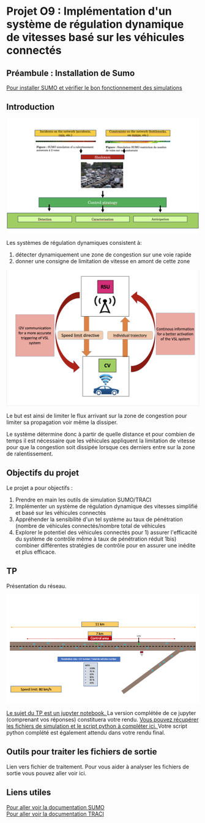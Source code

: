 
# Projet O9 : Implémentation d'un système de régulation dynamique de vitesses basé sur les véhicules connectés
## Préambule : Installation de Sumo
<a href = "https://github.com/licit-lab/ITSProjects/blob/415797d33cd19d347c11a93686661d55a7af4943/Projet09-VSL/SUMO_installation/notice_installation"> Pour installer SUMO et vérifier le bon fonctionnement des simulations <a/>
## Introduction 

<p align="center">
  <img src="https://github.com/licit-lab/ITSProjects/blob/bc9f7715036f5477dbb52d34f2447863a14cb2a6/Projet09-VSL/images/Capture%20d%E2%80%99%C3%A9cran%202021-12-15%20%C3%A0%2013.18.00.png" width="800">
</p>


Les systèmes de régulation dynamiques consistent à:
  1) détecter dynamiquement une zone de congestion sur une voie rapide
  2) donner une consigne de limitation de vitesse en amont de cette zone
  
<p align="center">
  <img src="https://github.com/licit-lab/ITSProjects/blob/d1a9542a1551a1d77dae1b51503c3b283d9c1ec0/Projet09-VSL/images/Capture%20d%E2%80%99%C3%A9cran%202021-12-15%20%C3%A0%2013.31.13.png" width="600">
</p>

Le but est ainsi de limiter le flux arrivant sur la zone de congestion pour limiter sa propagation voir même la dissiper.

Le système détermine donc à partir de quelle distance et pour combien de temps il est nécessaire que les véhicules appliquent la limitation de vitesse pour que la congestion soit dissipée lorsque ces derniers entre sur la zone de ralentissement.
  
## Objectifs du projet
Le projet a pour objectifs : 
  1) Prendre en main les outils de simulation SUMO/TRACI
  2) Implémenter un système de régulation dynamique des vitesses simplifié et basé sur les véhicules connectés
  3) Appréhender la sensibilité d'un tel système au taux de pénétration (nombre de véhicules connectés/nombre total de véhicules
  4) Explorer le potentiel des véhicules connectés pour 1) assurer l'efficacité du système de contrôle même à taux de pénétration réduit 1bis) combiner différentes stratégies de contrôle pour en assurer une inédite et plus efficace.

## TP 
Présentation du réseau.
<p align="center">
  <img src="https://github.com/licit-lab/ITSProjects/blob/eccc2893c04f549d760106183d820d9bf9614af8/Projet09-VSL/images/scenario.png">
</p>
  
<a href = "https://github.com/licit-lab/ITSProjects/blob/7f741b3e599073e9f100c87ce424868b322bbc0b/Projet09-VSL/Projet09-VSL.ypnb.ipynb"> Le sujet du TP est un jupyter notebook. <a/> La version complétée de ce jupyter (comprenant vos réponses) constituera votre rendu.
<a href = "https://github.com/licit-lab/ITSProjects/blob/84ce81ab236960da50563422684ba01f02a958e1/Projet09-VSL/TP_simulation/run_simulation"> Vous pouvez récupérer les fichiers de simulation et le  script python à compléter ici. <a/> Votre script python complété est également attendu dans votre rendu final.
  
## Outils pour traiter les fichiers de sortie
Lien vers fichier de traitement. Pour vous aider à analyser les fichiers de sortie vous pouvez aller voir ici.
## Liens utiles 
<a href ="https://sumo.dlr.de/docs/"> Pour aller voir la documentation SUMO <a/>  
<a href ="https://sumo.dlr.de/docs/TraCI.html"> Pour aller voir la documentation TRACI <a/>  
